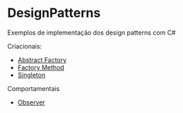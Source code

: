 # DesignPatterns
Exemplos de implementação dos design patterns com C#

Criacionais:
- [Abstract Factory](https://github.com/acslook/DesignPatterns/tree/main/AbstractFactory/Program.cs)
- [Factory Method](https://github.com/acslook/DesignPatterns/tree/main/FactoryMethod/Program.cs)
- [Singleton](https://github.com/acslook/DesignPatterns/tree/main/Singleton/Program.cs)

Comportamentais
- [Observer](https://github.com/acslook/DesignPatterns/tree/main/Observer/Program.cs)
